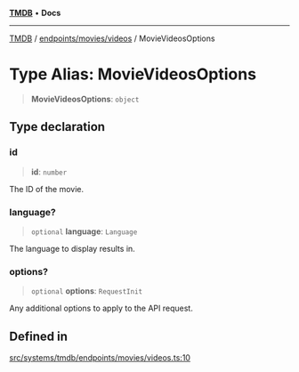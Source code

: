 [**TMDB**](../../../../README.md) • **Docs**

***

[TMDB](../../../../README.md) / [endpoints/movies/videos](../README.md) / MovieVideosOptions

# Type Alias: MovieVideosOptions

> **MovieVideosOptions**: `object`

## Type declaration

### id

> **id**: `number`

The ID of the movie.

### language?

> `optional` **language**: `Language`

The language to display results in.

### options?

> `optional` **options**: `RequestInit`

Any additional options to apply to the API request.

## Defined in

[src/systems/tmdb/endpoints/movies/videos.ts:10](https://github.com/Norviah/media-hub/blob/e3dc67aa1738d9ad44e6a4419ef7e26de86e1452/src/systems/tmdb/endpoints/movies/videos.ts#L10)
